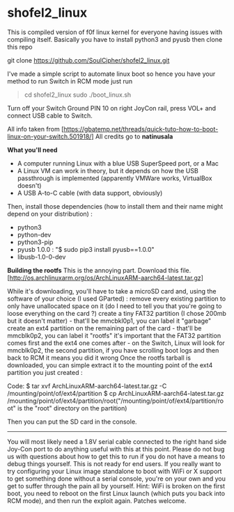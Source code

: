 # shofel2_linux

This is compiled version of f0f linux kernel for everyone having issues with compiling itself.
Basically you have to install python3 and pyusb then clone this repo 

git clone https://github.com/SoulCipher/shofel2_linux.git

I've made a simple script to automate linux boot so hence you have your method to run Switch in RCM mode just run

>cd shofel2_linux 
>sudo ./boot_linux.sh

Turn off your Switch
Ground PIN 10 on right JoyCon rail, press VOL+ and connect USB cable to Switch.

All info taken from [https://gbatemp.net/threads/quick-tuto-how-to-boot-linux-on-your-switch.501918/]
All credits go to **natinusala**



**What you'll need**
- A computer running Linux with a blue USB SuperSpeed port, or a Mac
- A Linux VM can work in theory, but it depends on how the USB passthrough is implemented (apparently VMWare works, VirtualBox doesn't)
- A USB A-to-C cable (with data support, obviously)

Then, install those dependencies (how to install them and their name might depend on your distribution) :
- python3
- python-dev
- python3-pip
- pyusb 1.0.0 : "$ sudo pip3 install pyusb==1.0.0"
- libusb-1.0-0-dev

**Building the rootfs**
This is the annoying part. Download this file.
[http://os.archlinuxarm.org/os/ArchLinuxARM-aarch64-latest.tar.gz]

While it's downloading, you'll have to take a microSD card and, using the software of your choice (I used GParted) :
remove every existing partition to only have unallocated space on it (do I need to tell you that you're going to loose everything on the card ?)
create a tiny FAT32 partition (I chose 200mb but it doesn't matter) - that'll be mmcbkl0p1, you can label it "garbage"
create an ext4 partition on the remaining part of the card - that'll be mmcblk0p2, you can label it "rootfs"
it's important that the FAT32 partition comes first and the ext4 one comes after - on the Switch, Linux will look for mmcblk0p2, the second partition, if you have scrolling boot logs and then back to RCM it means you did it wrong
Once the rootfs tarball is downloaded, you can simple extract it to the mounting point of the ext4 partition you just created :

Code:
$ tar xvf ArchLinuxARM-aarch64-latest.tar.gz -C /mounting/point/of/ext4/partition
$ cp ArchLinuxARM-aarch64-latest.tar.gz /mounting/point/of/ext4/partition/root("/mounting/point/of/ext4/partition/root" is the "root" directory on the partition)

Then you can put the SD card in the console.


**************************************************************************************************************************************
You will most likely need a 1.8V serial cable connected to the right hand side Joy-Con port to do anything useful with this at this point. Please do not bug us with questions about how to get this to run if you do not have a means to debug things yourself. This is not ready for end users. If you really want to try configuring your Linux image standalone to boot with WiFi or X support to get something done without a serial console, you're on your own and you get to suffer through the pain all by yourself. Hint: WiFi is broken on the first boot, you need to reboot on the first Linux launch (which puts you back into RCM mode), and then run the exploit again. Patches welcome.
